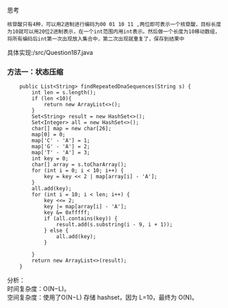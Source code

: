 思考

    核苷酸只有4种，可以用2进制进行编码为00 01 10 11 ,两位即可表示一个核苷酸，目标长度为10就可以用20位2进制表示，在一个int范围内用int表示。然后做一个长度为10移动数组，将所有编码后int第一次出现放入集合中，第二次出现就重复了，保存到结果中

具体实现:/src/Question187.java

### 方法一：状态压缩

~~~
    public List<String> findRepeatedDnaSequences(String s) {
        int len = s.length();
        if (len <10){
            return new ArrayList<>();
        }
        Set<String> result = new HashSet<>();
        Set<Integer> all = new HashSet<>();
        char[] map = new char[26];
        map[0] = 0;
        map['C' - 'A'] = 1;
        map['G' - 'A'] = 2;
        map['T' - 'A'] = 3;
        int key = 0;
        char[] array = s.toCharArray();
        for (int i = 0; i < 10; i++) {
            key = key << 2 | map[array[i] - 'A'];
        }
        all.add(key);
        for (int i = 10; i < len; i++) {
            key <<= 2;
            key |= map[array[i] - 'A'];
            key &= 0xfffff;
            if (all.contains(key)) {
                result.add(s.substring(i - 9, i + 1));
            } else {
                all.add(key);
            }

        }
        return new ArrayList<>(result);
    }
~~~

分析：  
时间复杂度：O(N−L)。  
空间复杂度：使用了O(N−L) 存储 hashset，因为 L=10，最终为 O(N)。

